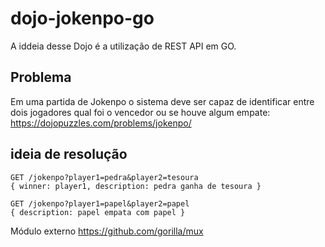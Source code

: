 # dojo-jokenpo-go

A iddeia desse Dojo é a utilização de REST API em GO.

## Problema

Em uma partida de Jokenpo o sistema deve ser capaz de identificar entre dois jogadores
qual foi o vencedor ou se houve algum empate: https://dojopuzzles.com/problems/jokenpo/

## ideia de resolução

```
GET /jokenpo?player1=pedra&player2=tesoura
{ winner: player1, description: pedra ganha de tesoura }

GET /jokenpo?player1=papel&player2=papel
{ description: papel empata com papel }
```
Módulo externo https://github.com/gorilla/mux